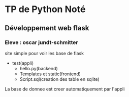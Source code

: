 <h1>TP de Python Noté</h1>
<h2>Développement web flask</h2>
<h3>Eleve : oscar jundt-schmitter</h3>
<p>
site simple pour voir les base de flask
</p>

<ul>
<li>test(appli)
	<ul>
	<li>hello.py(backend)</li>
	<li>Templates et static(frontend)</li>
	<li>Script.sql(creation des table en sqlite)</li>
	</ul>
</li>
</ul>

<p>La base de donnee est creer automatiquement par l'appli</p>
